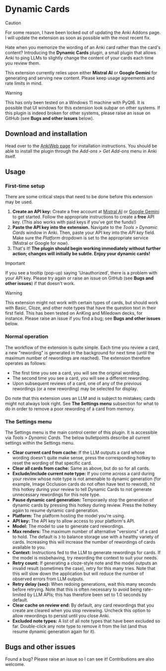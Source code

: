 # Dynamic Cards

> [!CAUTION]
> For some reason, I have been locked out of updating the Anki Addons page.
> I will update the extension as soon as possible with the most recent fix.

Hate when you memorize the wording of an Anki card rather than the card's
content? Introducing the **Dynamic Cards** plugin, a small plugin
that allows Anki to ping LLMs to slightly change the content of your cards
each time you review them.

This extension currently relies upon either **Mistral AI** or **Google Gemini** for generating and
serving new content. Please keep usage agreements and rate limits in mind.

> [!WARNING]
> This has only been tested on a Windows 11 machine with PyQt6. It is possible
> that UI windows for this extension look subpar on other systems. If this
> plugin is indeed broken for other systems, please raise an issue on GitHub
> (see **Bugs and other issues** below).

## Download and installation

Head over to the [AnkiWeb page](https://ankiweb.net/shared/info/1902186394)
for installation instructions. You should be able to install the plugin
through the *Add-ons > Get Add-ons* menu in Anki itself.

## Usage

### First-time setup

There are some critical steps that need to be done before this extension may
be used.

1. **Create an API key:** Create a free account at
   [Mistral AI](https://console.mistral.ai/) or [Google Gemini](https://gemini.google.com)
   to get started. Follow the appropriate instructions to create a **free** API key.
   (This also works with paid keys if you've got the funds!)
2. **Paste the API key into the extension.** Navigate to the *Tools > Dynamic
   Cards* window in Anki. Then, paste your API key into the *API key*
   field. Make sure the *Platform* dropdown is set to the appropriate service
   (Mistral or Google for now).
3. That's it! **The plugin should begin working immediately without further
   action; changes will initially be subtle. Enjoy your dynamic cards!**

> [!IMPORTANT]
> If you see a tooltip (pop-up) saying 'Unauthorized', there is a problem with
> your API key. Please try again or raise an issue on GitHub (see **Bugs and
> other issues**) if that doesn't work.

> [!WARNING]
> This extension might not work with certain types of cards, but should work
> with Basic, Cloze, and other note types that have the question text in their
> first field. This has been tested on AnKing and Miledown decks, for instance.
> Please raise an issue if you find a bug; see **Bugs and other issues** below.

### Normal operation

The workflow of the extension is quite simple. Each time you review a card, a
new "rewording" is generated in the background for next time (until the maximum
number of rewordings are reached). The extension therefore operates as follows:

* The first time you see a card, you will see the original wording.
* The second time you see a card, you will see a different rewording.
* Upon subsequent reviews of a card, one of any of the previous rewordings
  (or a new rewording) may be selected for display.

Do note that this extension uses an LLM and is subject to mistakes; cards might
not always look right. See **The Settings menu** subsection for what to do in
order to remove a poor rewording of a card from memory.

### The Settings menu

The Settings menu is the main control center of this plugin. It is accessible
via *Tools > Dynamic Cards.* The below bulletpoints describe all current
settings within the Settings menu.

* **Clear current card from cache:** If the LLM outputs a card whose wording
  doesn't quite make sense, press the corresponding hotkey to reset the
  wording of that specific card.
* **Clear all cards from cache:** Same as above, but do so for all cards.
* **Exclude/include current note type:** If you come across a card during
  your review whose note type is not amenable to dynamic generation (for
  example, Image Occlusion cards do not often have text to reword), hit this
  hotkey during your review to tell Dynamic Cards to not generate
  unnecessary rewordings for this note type.
* **Pause dynamic card generation:** Temporaeily stop the generation of
  dynamic cards by pressing this hotkey during review. Press the hotkey
  again to resume dynamic card generation.
* **Platform:** The platform hosting the model you're using.
* **API key:** The API key to allow access to your platform's API.
* **Model:** The model to use to generate card rewordings.
* **Max renders:** The maximum number of alternative "versions" of a card to
  hold. The default is `3` to balance storage use with a healthy variety of
  cards. Increasing this will increase the number of rewordings of cards
  available to you.
* **Context:** Instructions fed to the LLM to generate rewordings for cards.
  If the model is misbehaving, try rewording the context to suit your needs.
* **Retry count:** If generating a cloze-style note and the model outputs
  an invalid result (sometimes the case), retry for this many tries. Note
  that this will slow down the application but will reduce the number of
  observed errors from LLM outputs.
* **Retry delay (sec):** When redoing generations, wait this many seconds
  before retrying. Note that this is often necessary to avoid being
  rate-limited by LLM APIs; this has therefore been set to 1.0 seconds by
  default.
* **Clear cache on review end:** By default, any card rewordings that
  you create are cleared when you stop reviewing. Uncheck this option
  to allow rewordings to persist until you close Anki.
* **Excluded note types:** A list of all note types that have been excluded
  so far. Double-click any note type to remove it from the list (and thus
  resume dynamic generation again for it).

## Bugs and other issues

Found a bug? Please raise an issue so I can see it! Contributions are also
welcome.
